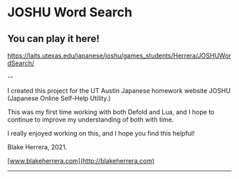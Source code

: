 # JOSHU Word Search

## You can play it here!
https://laits.utexas.edu/japanese/joshu/games_students/Herrera/JOSHUWordSearch/

--

I created this project for the UT Austin Japanese homework website JOSHU (Japanese Online Self-Help Utility.)

This was my first time working with both Defold and Lua, and I hope to continue to improve my understanding of both with time.

I really enjoyed working on this, and I hope you find this helpful!

Blake Herrera, 2021.

[www.blakeherrera.com](http://blakeherrera.com)

---
